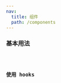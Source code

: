 ```yaml
---
nav:
  title: 组件
  path: /components
---
```


### 基本用法

<code src="./demo/index.tsx" />

### 使用 hooks

<code src="./demo/useChart.tsx" />

<API/>
